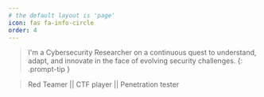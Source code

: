 ```yaml
---
# the default layout is 'page'
icon: fas fa-info-circle
order: 4
---
```


> I'm a Cybersecurity Researcher on a continuous quest to understand, adapt, and innovate in the face of evolving security challenges.
{: .prompt-tip }

>Red Teamer || CTF player || Penetration tester
